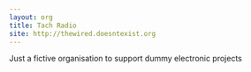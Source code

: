 ```yaml
---
layout: org
title: Tach Radio
site: http://thewired.doesntexist.org
---
```

Just a fictive organisation to support dummy electronic projects
